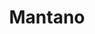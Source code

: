 ---
title: Mantano
member_url: https://mantano.com
geographies: ["worldwide", "France"]
based: ["France"]
ig: [""] 
services: ["services provided"] 
tags: [""]
categories: ["Technology providers"]
summary: "the company behind the Bookari mobile reading application."
press:
active: true
layout: members
showReadTime: false
showDate: false
permalink: ""
date: 
featureImage: "https://r9y8m3r7.rocketcdn.me/wp-content/uploads/2021/05/logo-mantano-v3._contour_vectorise_ras.svg"
--- 